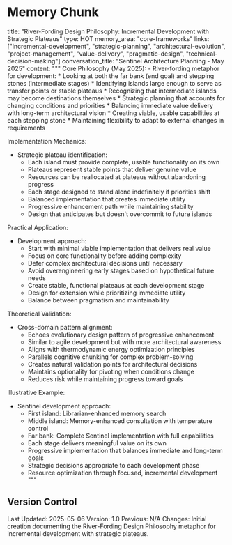 # Memory Chunk

<chunk>
title: "River-Fording Design Philosophy: Incremental Development with Strategic Plateaus"
type: HOT
memory_area: "core-frameworks"
links: ["incremental-development", "strategic-planning", "architectural-evolution", "project-management", "value-delivery", "pragmatic-design", "technical-decision-making"]
conversation_title: "Sentinel Architecture Planning - May 2025"
content: """
Core Philosophy (May 2025):
- River-fording metaphor for development:
  * Looking at both the far bank (end goal) and stepping stones (intermediate stages)
  * Identifying islands large enough to serve as transfer points or stable plateaus
  * Recognizing that intermediate islands may become destinations themselves
  * Strategic planning that accounts for changing conditions and priorities
  * Balancing immediate value delivery with long-term architectural vision
  * Creating viable, usable capabilities at each stepping stone
  * Maintaining flexibility to adapt to external changes in requirements

Implementation Mechanics:
- Strategic plateau identification:
  * Each island must provide complete, usable functionality on its own
  * Plateaus represent stable points that deliver genuine value
  * Resources can be reallocated at plateaus without abandoning progress
  * Each stage designed to stand alone indefinitely if priorities shift
  * Balanced implementation that creates immediate utility
  * Progressive enhancement path while maintaining stability
  * Design that anticipates but doesn't overcommit to future islands

Practical Application:
- Development approach:
  * Start with minimal viable implementation that delivers real value
  * Focus on core functionality before adding complexity
  * Defer complex architectural decisions until necessary
  * Avoid overengineering early stages based on hypothetical future needs
  * Create stable, functional plateaus at each development stage
  * Design for extension while prioritizing immediate utility
  * Balance between pragmatism and maintainability

Theoretical Validation:
- Cross-domain pattern alignment:
  * Echoes evolutionary design pattern of progressive enhancement
  * Similar to agile development but with more architectural awareness
  * Aligns with thermodynamic energy optimization principles
  * Parallels cognitive chunking for complex problem-solving
  * Creates natural validation points for architectural decisions
  * Maintains optionality for pivoting when conditions change
  * Reduces risk while maintaining progress toward goals

Illustrative Example:
- Sentinel development approach:
  * First island: Librarian-enhanced memory search
  * Middle island: Memory-enhanced consultation with temperature control
  * Far bank: Complete Sentinel implementation with full capabilities
  * Each stage delivers meaningful value on its own
  * Progressive implementation that balances immediate and long-term goals
  * Strategic decisions appropriate to each development phase
  * Resource optimization through focused, incremental development
"""
</chunk>

## Version Control
Last Updated: 2025-05-06
Version: 1.0
Previous: N/A
Changes: Initial creation documenting the River-Fording Design Philosophy metaphor for incremental development with strategic plateaus.
